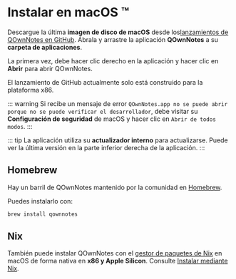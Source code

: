 # Instalar en macOS ™

Descargue la última **imagen de disco de macOS** desde los[lanzamientos de QOwnNotes en GitHub](https://github.com/pbek/QOwnNotes/releases). Ábrala y arrastre la aplicación **QOwnNotes** a su **carpeta de aplicaciones**.

La primera vez, debe hacer clic derecho en la aplicación y hacer clic en **Abrir** para abrir QOwnNotes.

El lanzamiento de GitHub actualmente solo está construido para la plataforma x86.

::: warning
Si recibe un mensaje de error `QOwnNotes.app no se puede abrir porque no se puede verificar el desarrollador`, debe visitar su **Configuración de seguridad** de macOS y hacer clic en `Abrir de todos modos`.
:::

::: tip
La aplicación utiliza su **actualizador interno** para actualizarse. Puede ver la última versión en la parte inferior derecha de la aplicación.
:::

## Homebrew

Hay un barril de QOwnNotes mantenido por la comunidad en [Homebrew](https://formulae.brew.sh/cask/qownnotes).

Puedes instalarlo con:

```bash
brew install qownnotes
```

## Nix

También puede instalar QOwnNotes con el [gestor de paquetes de Nix](https://wiki.nixos.org/wiki/Nix_package_manager) en macOS de forma nativa en **x86 y Apple Silicon**. Consulte [Instalar mediante Nix](./nix.md).
